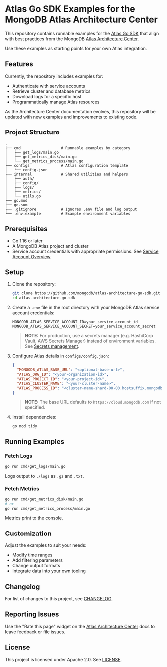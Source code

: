 # Atlas Go SDK Examples for the MongoDB Atlas Architecture Center

This repository contains runnable examples for the 
[Atlas Go SDK](https://www.mongodb.com/docs/atlas/sdk/) 
that align with best practices from the MongoDB 
[Atlas Architecture
Center](https://www.mongodb.com/docs/atlas/architecture/current/).

Use these examples as starting points for your own Atlas integration. 

## Features

Currently, the repository includes examples for:

- Authenticate with service accounts
- Retrieve cluster and database metrics
- Download logs for a specific host
- Programmatically manage Atlas resources 

As the Architecture Center documentation evolves, this repository will be updated with new examples and improvements to existing code.

## Project Structure

```text
.
├── cmd                  # Runnable examples by category
│   ├── get_logs/main.go
│   ├── get_metrics_disk/main.go
│   └── get_metrics_process/main.go
├── configs              # Atlas configuration template
│   └── config.json
├── internal             # Shared utilities and helpers
│   ├── auth/
│   ├── config/
│   ├── logs/
│   ├── metrics/
│   └── utils.go
├── go.mod
├── go.sum
├── .gitignore           # Ignores .env file and log output
└── .env.example         # Example environment variables
```

## Prerequisites

- Go 1.16 or later
- A MongoDB Atlas project and cluster
- Service account credentials with appropriate permissions. See
    [Service Account Overview](https://www.mongodb.com/docs/atlas/api/service-accounts-overview/).

## Setup

1. Clone the repository:
   ```bash
   git clone https://github.com/mongodb/atlas-architecture-go-sdk.git
   cd atlas-architecture-go-sdk
   ```

2. Create a `.env` file in the root directory with your MongoDB Atlas service account credentials:
   ```env
   MONGODB_ATLAS_SERVICE_ACCOUNT_ID=your_service_account_id
   MONGODB_ATLAS_SERVICE_ACCOUNT_SECRET=your_service_account_secret
   ```
   > **NOTE:** For production, use a secrets manager (e.g. HashiCorp Vault, AWS Secrets Manager) instead of environment variables. See [Secrets management](https://www.mongodb.com/docs/atlas/architecture/current/auth/#secrets-management).

3. Configure Atlas details in `configs/config.json`:
   ```json
   {
     "MONGODB_ATLAS_BASE_URL": "<optional-base-url>",
     "ATLAS_ORG_ID": "<your-organization-id>",
     "ATLAS_PROJECT_ID": "<your-project-id>",
     "ATLAS_CLUSTER_NAME": "<your-cluster-name>",
     "ATLAS_PROCESS_ID": "<cluster-name-shard-00-00.hostsuffix.mongodb.net:port>"
   }
   ```
   > **NOTE:** The base URL defaults to `https://cloud.mongodb.com` if not specified.

4. Install dependencies:
   ```bash
   go mod tidy
   ```

## Running Examples

### Fetch Logs
```bash
go run cmd/get_logs/main.go
```
Logs output to `./logs` as `.gz` and `.txt`.

### Fetch Metrics
```bash
go run cmd/get_metrics_disk/main.go
# or
go run cmd/get_metrics_process/main.go
```
Metrics print to the console.

## Customization

Adjust the examples to suit your needs:

- Modify time ranges
- Add filtering parameters
- Change output formats
- Integrate data into your own tooling

## Changelog

For list of changes to this project, see [CHANGELOG](CHANGELOG.md).

## Reporting Issues

Use the "Rate this page" widget on the 
[Atlas Architecture Center](https://www.mongodb.com/docs/atlas/architecture/current/) 
docs to leave feedback or file issues.

## License

This project is licensed under Apache 2.0. See [LICENSE](LICENSE).